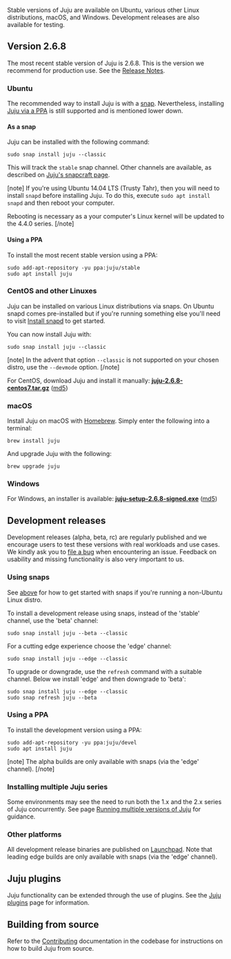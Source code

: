 Stable versions of Juju are available on Ubuntu, various other Linux distributions, macOS, and Windows. Development releases are also available for testing.

## Version 2.6.8

The most recent stable version of Juju is 2.6.8. This is the version we recommend for production use. See the [Release Notes](/t/juju-2-6-8-release-notes/2000).

<h3 id="heading--ubuntu">Ubuntu</h3>

The recommended way to install Juju is with a [snap](https://snapcraft.io). Nevertheless, installing [Juju via a PPA](https://help.launchpad.net/PPA) is still supported and is mentioned lower down.

<h4 id="heading--as-a-snap">As a snap</h4>

Juju can be installed with the following command:

```text
sudo snap install juju --classic
```

This will track the `stable` snap channel. Other channels are available, as described on [Juju's snapcraft page](http://snapcraft.io/juju).

[note]
If you're using Ubuntu 14.04 LTS (Trusty Tahr), then you will need to install `snapd` before installing Juju. To do this, execute `sudo apt install snapd` and then reboot your computer.

Rebooting is necessary as a your computer's Linux kernel will be updated to the 4.4.0 series.
[/note]

<h4 id="heading--using-a-ppa">Using a PPA</h4>

To install the most recent stable version using a PPA:

```text
sudo add-apt-repository -yu ppa:juju/stable
sudo apt install juju
```

<h3 id="heading--centos-and-other-linuxes">CentOS and other Linuxes</h3>

Juju can be installed on various Linux distributions via snaps. On Ubuntu snapd comes pre-installed but if you're running something else you'll need to visit [Install snapd](https://snapcraft.io/docs/core/install) to get started.

You can now install Juju with:

```text
sudo snap install juju --classic
```

[note]
In the advent that option `--classic` is not supported on your chosen distro, use the `--devmode` option.
[/note]

For CentOS, download Juju and install it manually: [**juju-2.6.8-centos7.tar.gz**](https://launchpad.net/juju/2.6/2.6.8/+download/juju-2.6.8-centos7.tar.gz) ([md5](https://launchpad.net/juju/2.6/2.6.8/+download/juju-2.6.8-centos7.tar.gz/+md5))

<h3 id="heading--macos">macOS</h3>

Install Juju on macOS with [Homebrew](https://brew.sh/). Simply enter the following into a terminal:

```text
brew install juju
```

And upgrade Juju with the following:

```text
brew upgrade juju
```

<h3 id="heading--windows">Windows</h3>

For Windows, an installer is available: [**juju-setup-2.6.8-signed.exe**](https://launchpad.net/juju/2.6/2.6.8/+download/juju-setup-2.6.8-signed.exe) ([md5](https://launchpad.net/juju/2.6/2.6.8/+download/juju-setup-2.6.8-signed.exe/+md5))

<h2 id="heading--development-releases">Development releases</h2>

Development releases (alpha, beta, rc) are regularly published and we encourage users to test these versions with real workloads and use cases. We kindly ask you to [file a bug](https://bugs.launchpad.net/juju/+filebug) when encountering an issue. Feedback on usability and missing functionality is also very important to us.

<h3 id="heading--using-snaps">Using snaps</h3>

See [above](#heading--centos-and-other-linuxes) for how to get started with snaps if you're running a non-Ubuntu Linux distro.

To install a development release using snaps, instead of the 'stable' channel, use the 'beta' channel:

```text
sudo snap install juju --beta --classic
```

For a cutting edge experience choose the 'edge' channel:

```text
sudo snap install juju --edge --classic
```

To upgrade or downgrade, use the `refresh` command with a suitable channel.
Below we install 'edge' and then downgrade to 'beta':

```text
sudo snap install juju --edge --classic
sudo snap refresh juju --beta
```

<h3 id="heading--using-a-ppa">Using a PPA</h3>

To install the development version using a PPA:

```text
sudo add-apt-repository -yu ppa:juju/devel
sudo apt install juju
```

[note]
The alpha builds are only available with snaps (via the 'edge' channel).
[/note]

<h3 id="heading--installing-multiple-juju-series">Installing multiple Juju series</h3>

Some environments may see the need to run both the 1.x and the 2.x series of Juju concurrently. See page [Running multiple versions of Juju](/t/running-multiple-versions-of-juju/1143) for guidance.

<h3 id="heading--other-platforms">Other platforms</h3>

All development release binaries are published on [Launchpad](https://launchpad.net/juju/+series). Note that leading edge builds are only available with snaps (via the 'edge' channel).

<h2 id="heading--juju-plugins">Juju plugins</h2>

Juju functionality can be extended through the use of plugins. See the [Juju plugins](/t/juju-plugins/1145) page for information.

<h2 id="heading--building-from-source">Building from source</h2>

Refer to the [Contributing](https://github.com/juju/juju/blob/develop/CONTRIBUTING.md) documentation in the codebase for instructions on how to build Juju from source.
